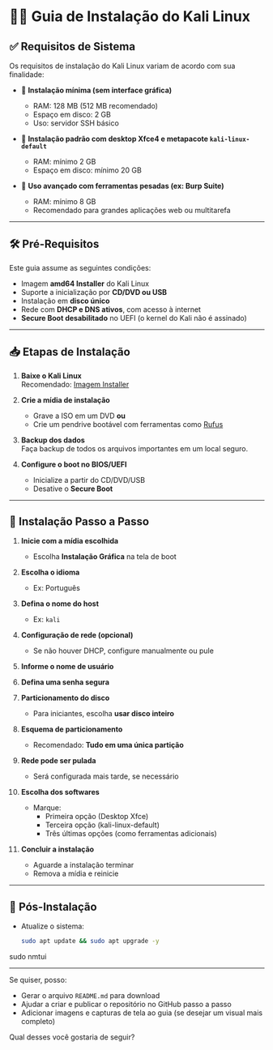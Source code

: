 # 🐱‍💻 Guia de Instalação do Kali Linux

## ✅ Requisitos de Sistema

Os requisitos de instalação do Kali Linux variam de acordo com sua finalidade:

- 🔹 **Instalação mínima (sem interface gráfica)**  
  - RAM: 128 MB (512 MB recomendado)  
  - Espaço em disco: 2 GB  
  - Uso: servidor SSH básico

- 🔹 **Instalação padrão com desktop Xfce4 e metapacote `kali-linux-default`**  
  - RAM: mínimo 2 GB  
  - Espaço em disco: mínimo 20 GB

- 🔹 **Uso avançado com ferramentas pesadas (ex: Burp Suite)**  
  - RAM: mínimo 8 GB  
  - Recomendado para grandes aplicações web ou multitarefa

---

## 🛠️ Pré-Requisitos

Este guia assume as seguintes condições:

- Imagem **amd64 Installer** do Kali Linux
- Suporte a inicialização por **CD/DVD ou USB**
- Instalação em **disco único**
- Rede com **DHCP e DNS ativos**, com acesso à internet
- **Secure Boot desabilitado** no UEFI (o kernel do Kali não é assinado)

---

## 📥 Etapas de Instalação

1. **Baixe o Kali Linux**  
   Recomendado: [Imagem Installer](https://www.kali.org/get-kali/)

2. **Crie a mídia de instalação**  
   - Grave a ISO em um DVD **ou**
   - Crie um pendrive bootável com ferramentas como [Rufus](https://rufus.ie/)

3. **Backup dos dados**  
   Faça backup de todos os arquivos importantes em um local seguro.

4. **Configure o boot no BIOS/UEFI**  
   - Inicialize a partir do CD/DVD/USB  
   - Desative o **Secure Boot**

---

## 🚀 Instalação Passo a Passo

1. **Inicie com a mídia escolhida**  
   - Escolha **Instalação Gráfica** na tela de boot

2. **Escolha o idioma**  
   - Ex: Português

3. **Defina o nome do host**  
   - Ex: `kali`

4. **Configuração de rede (opcional)**  
   - Se não houver DHCP, configure manualmente ou pule

5. **Informe o nome de usuário**

6. **Defina uma senha segura**

7. **Particionamento do disco**  
   - Para iniciantes, escolha **usar disco inteiro**

8. **Esquema de particionamento**  
   - Recomendado: **Tudo em uma única partição**

9. **Rede pode ser pulada**  
   - Será configurada mais tarde, se necessário

10. **Escolha dos softwares**  
    - Marque:
      - Primeira opção (Desktop Xfce)
      - Terceira opção (kali-linux-default)
      - Três últimas opções (como ferramentas adicionais)

11. **Concluir a instalação**  
    - Aguarde a instalação terminar  
    - Remova a mídia e reinicie

---

## 📌 Pós-Instalação

- Atualize o sistema:
  ```bash
  sudo apt update && sudo apt upgrade -y

sudo nmtui


---

Se quiser, posso:

- Gerar o arquivo `README.md` para download  
- Ajudar a criar e publicar o repositório no GitHub passo a passo  
- Adicionar imagens e capturas de tela ao guia (se desejar um visual mais completo)

Qual desses você gostaria de seguir?

